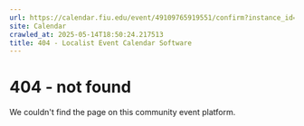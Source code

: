 ```yaml
---
url: https://calendar.fiu.edu/event/49109765919551/confirm?instance_id=49109765942094&return=https%3A%2F%2Fcalendar.fiu.edu%2Fthefrost
site: Calendar
crawled_at: 2025-05-14T18:50:24.217513
title: 404 - Localist Event Calendar Software
---
```


# 404 - not found
We couldn't find the page on this community event platform.
